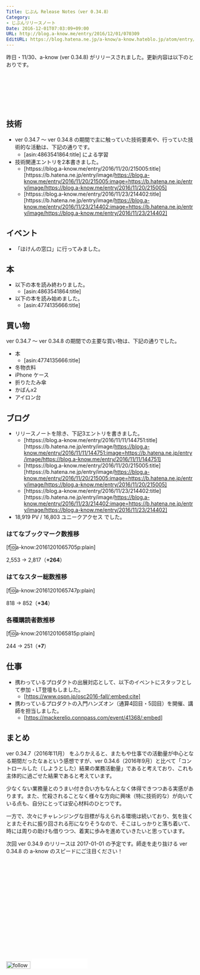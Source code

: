 ```yaml
---
Title: じぶん Release Notes（ver 0.34.8）
Category:
- じぶんリリースノート
Date: 2016-12-01T07:03:09+09:00
URL: http://blog.a-know.me/entry/2016/12/01/070309
EditURL: https://blog.hatena.ne.jp/a-know/a-know.hateblo.jp/atom/entry/10328749687196034311
---
```


昨日・11/30、a-know (ver 0.34.8) がリリースされました。更新内容は以下のとおりです。


<!-- more -->


<script async src="//pagead2.googlesyndication.com/pagead/js/adsbygoogle.js"></script>
<!-- article-top -->
<ins class="adsbygoogle"
     style="display:inline-block;width:728px;height:90px"
     data-ad-client="ca-pub-3463034538369189"
     data-ad-slot="8367620130"></ins>
<script>
(adsbygoogle = window.adsbygoogle || []).push({});
</script>


## 技術
* ver 0.34.7 〜 ver 0.34.8 の期間で主に触っていた技術要素や、行っていた技術的な活動は、下記の通りです。
    * [asin:4863541864:title] による学習
* 技術関連エントリを2本書きました。
    * [httpss://blog.a-know.me/entry/2016/11/20/215005:title][httpss://b.hatena.ne.jp/entry/image/https://blog.a-know.me/entry/2016/11/20/215005:image=https://b.hatena.ne.jp/entry/image/https://blog.a-know.me/entry/2016/11/20/215005]
    * [httpss://blog.a-know.me/entry/2016/11/23/214402:title][httpss://b.hatena.ne.jp/entry/image/https://blog.a-know.me/entry/2016/11/23/214402:image=https://b.hatena.ne.jp/entry/image/https://blog.a-know.me/entry/2016/11/23/214402]


## イベント
* 「ほけんの窓口」に行ってみました。


## 本
* 以下の本を読み終わりました。
    * [asin:4863541864:title]
* 以下の本を読み始めました。
    * [asin:4774135666:title]



## 買い物
ver 0.34.7 〜 ver 0.34.8 の期間での主要な買い物は、下記の通りでした。

* 本
    * [asin:4774135666:title]
* 冬物衣料
* iPhone ケース
* 折りたたみ傘
* かばんx2
* アイロン台



## ブログ
* リリースノートを除き、下記3エントリを書きました。
    * [httpss://blog.a-know.me/entry/2016/11/11/144751:title][httpss://b.hatena.ne.jp/entry/image/https://blog.a-know.me/entry/2016/11/11/144751:image=https://b.hatena.ne.jp/entry/image/https://blog.a-know.me/entry/2016/11/11/144751]
    * [httpss://blog.a-know.me/entry/2016/11/20/215005:title][httpss://b.hatena.ne.jp/entry/image/https://blog.a-know.me/entry/2016/11/20/215005:image=https://b.hatena.ne.jp/entry/image/https://blog.a-know.me/entry/2016/11/20/215005]
    * [httpss://blog.a-know.me/entry/2016/11/23/214402:title][httpss://b.hatena.ne.jp/entry/image/https://blog.a-know.me/entry/2016/11/23/214402:image=https://b.hatena.ne.jp/entry/image/https://blog.a-know.me/entry/2016/11/23/214402]
*  18,919 PV /  16,803 ユニークアクセス でした。


### はてなブックマーク数推移

[f:id:a-know:20161201065705p:plain]

2,553 → 2,817（<b>+264</b>）


### はてなスター総数推移

[f:id:a-know:20161201065747p:plain]

818 → 852（<b>+34</b>）


### 各種購読者数推移

[f:id:a-know:20161201065815p:plain]

244 → 251（<b>+7</b>）


## 仕事
* 携わっているプロダクトの出展対応として、以下のイベントにスタッフとして参加・LT登壇もしました。
    * [https://www.ospn.jp/osc2016-fall/:embed:cite]
* 携わっているプロダクトの入門ハンズオン（通算4回目・5回目）を開催、講師を担当しました。
    * [https://mackerelio.connpass.com/event/41368/:embed]


## まとめ
ver 0.34.7（2016年11月） をふりかえると、またもや仕事での活動量が中心となる期間だったなぁという感想ですが、ver 0.34.6（2016年9月）と比べて「コントロールした（しようとした）結果の業務活動量」であると考えており、これも主体的に過ごせた結果であると考えています。

少なくない業務量とのうまい付き合い方もなんとなく体得できつつある実感があります。また、忙殺されることなく様々な方向に興味（特に技術的な）が向いている点も、自分にとっては安心材料のひとつです。

一方で、次々にチャレンジングな目標が与えられる環境は続いており、気を抜くとまたそれに振り回される形になりそうなので、そこはしっかりと落ち着いて、時には周りの助けも借りつつ、着実に歩みを進めていきたいと思っています。


次回 ver 0.34.9 のリリースは 2017-01-01 の予定です。師走を走り抜ける ver 0.34.8 の a-know のスピードにご注目ください！



<script async src="//pagead2.googlesyndication.com/pagead/js/adsbygoogle.js"></script>
<!-- article-bottom2 -->
<ins class="adsbygoogle"
     style="display:inline-block;width:300px;height:250px"
     data-ad-client="ca-pub-3463034538369189"
     data-ad-slot="5274552934"></ins>
<script>
(adsbygoogle = window.adsbygoogle || []).push({});
</script>


<div>
<a href='http://cloud.feedly.com/#subscription%2Ffeed%2Fhttp%3A%2F%2Fblog.a-know.me%2Ffeed'  target='blank'><img id='feedlyFollow' src='//s3.feedly.com/img/follows/feedly-follow-rectangle-volume-small_2x.png' alt='follow us in feedly' width='65' height='20'></a>

<iframe src="//blog.hatena.ne.jp/a-know/a-know.hateblo.jp/subscribe/iframe" allowtransparency="true" frameborder="0" scrolling="no" width="150" height="28"></iframe>
</div>

